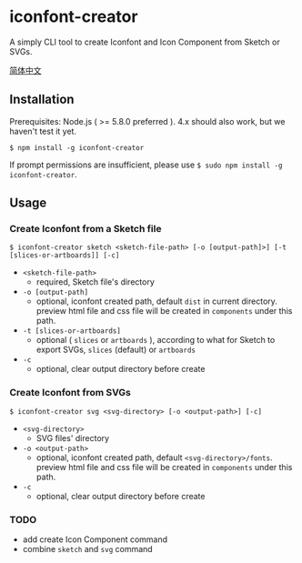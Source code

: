 # iconfont-creator

A simply CLI tool to create Iconfont and Icon Component from Sketch or SVGs.

[简体中文](./README.md)

## Installation

Prerequisites: Node.js ( >= 5.8.0 preferred ). 4.x should also work, but we haven't test it yet.

`$ npm install -g iconfont-creator`

If prompt permissions are insufficient, please use `$ sudo npm install -g iconfont-creator`.

## Usage

### Create Iconfont from a Sketch file

`$ iconfont-creator sketch <sketch-file-path> [-o [output-path]>] [-t [slices-or-artboards]] [-c]`

- `<sketch-file-path>`
  - required, Sketch file's directory
- `-o [output-path]`
  - optional, iconfont created path, default `dist` in current directory. preview html file and css file will be created in `components` under this path.
- `-t [slices-or-artboards]`
  - optional ( `slices` or `artboards` ), according to what for Sketch to export SVGs, `slices` (default) or `artboards`
- `-c`
  - optional, clear output directory before create

### Create Iconfont from SVGs

`$ iconfont-creator svg <svg-directory> [-o <output-path>] [-c]`

- `<svg-directory>`
  - SVG files' directory
- `-o <output-path>`
  - optional, iconfont created path, default `<svg-directory>/fonts`. preview html file and css file will be created in `components` under this path.
- `-c`
  - optional, clear output directory before create

### TODO

- add create Icon Component command
- combine `sketch` and `svg` command
